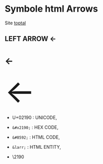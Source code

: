 # Symbole html Arrows

Site [toptal](https://www.toptal.com/designers/htmlarrows/arrows/)

## LEFT ARROW ←

# ←

<div style="font-size:100px;"><span>←</span></div>


- U+02190 : UNICODE, 

- `&#x2190;` : HEX CODE, 

- `&#8592;` : HTML CODE, 

- `&larr;` : HTML ENTITY, 

- \2190 